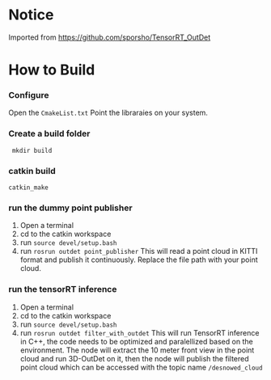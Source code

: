 # Notice 
Imported from https://github.com/sporsho/TensorRT_OutDet 


# How to Build 
### Configure 
Open the ```CmakeList.txt```
Point the libraraies on your system. 

### Create a build folder 

``` mkdir build```
### catkin build 

```catkin_make```

### run the dummy point publisher 
1. Open a terminal 
2. cd to the catkin workspace 
3. run ```source devel/setup.bash``` 
4. run ```rosrun outdet point_publisher``` 
This will read a point cloud in KITTI format and publish it continuously. Replace the file path with your point cloud. 

### run the tensorRT inference 
1. Open a terminal
2. cd to the catkin workspace
3. run ```source devel/setup.bash```
4. run ```rosrun outdet filter_with_outdet``` 
This will run TensorRT inference in C++, the code needs to be optimized and paralellized based on the environment. The node will extract the 10 meter front view in the point cloud and run 3D-OutDet on it, then the node will publish the filtered point cloud which can be accessed with the topic name ```/desnowed_cloud``` 
